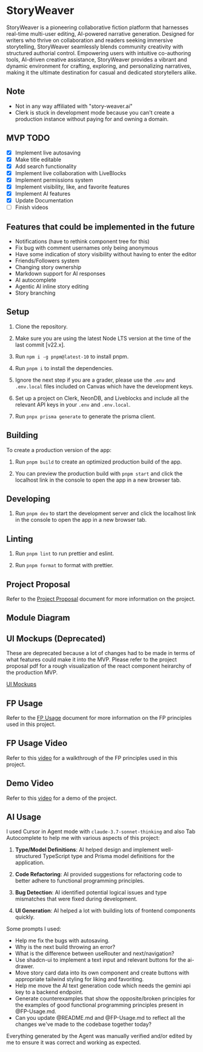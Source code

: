 # StoryWeaver

StoryWeaver is a pioneering collaborative fiction platform that harnesses real-time multi-user editing, AI-powered narrative generation. Designed for writers who thrive on collaboration and readers seeking immersive storytelling, StoryWeaver seamlessly blends community creativity with structured authorial control. Empowering users with intuitive co-authoring tools, AI-driven creative assistance, StoryWeaver provides a vibrant and dynamic environment for crafting, exploring, and personalizing narratives, making it the ultimate destination for casual and dedicated storytellers alike.

## Note

- Not in any way affiliated with "story-weaver.ai"
- Clerk is stuck in development mode because you can't create a production instance without paying for and owning a domain.

## MVP TODO

- [x] Implement live autosaving
- [x] Make title editable
- [x] Add search functionality
- [x] Implement live collaboration with LiveBlocks
- [x] Implement permissions system
- [x] Implement visibility, like, and favorite features
- [x] Implement AI features
- [x] Update Documentation
- [ ] Finish videos

## Features that could be implemented in the future

- Notifications (have to rethink component tree for this)
- Fix bug with comment usernames only being anonymous
- Have some indication of story visibility without having to enter the editor
- Friends/Followers system
- Changing story ownership
- Markdown support for AI responses
- AI autocomplete
- Agentic AI inline story editing
- Story branching

## Setup

1. Clone the repository.

2. Make sure you are using the latest Node LTS version at the time of the last commit [v22.x].

3. Run `npm i -g pnpm@latest-10` to install pnpm.

4. Run `pnpm i` to install the dependencies.

5. Ignore the next step if you are a grader, please use the `.env` and `.env.local` files included on Canvas which have the development keys.

6. Set up a project on Clerk, NeonDB, and Liveblocks and include all the relevant API keys in your `.env` and `.env.local`.

7. Run `pnpx prisma generate` to generate the prisma client.

## Building

To create a production version of the app:

1. Run `pnpm build` to create an optimized production build of the app.

2. You can preview the production build with `pnpm start` and click the localhost link in the console to open the app in a new browser tab.

## Developing

1. Run `pnpm dev` to start the development server and click the localhost link in the console to open the app in a new browser tab.

## Linting

1. Run `pnpm lint` to run prettier and eslint.

2. Run `pnpm format` to format with prettier.

## Project Proposal

Refer to the [Project Proposal](./StoryWeaver%20Spec%20Sheet%20-%20Aritra%20Saharay.pdf) document for more information on the project.

## Module Diagram

## UI Mockups (Deprecated)

These are deprecated because a lot of changes had to be made in terms of what features could make it into the MVP. Please refer to the project proposal pdf for a rough visualization of the react component heirarchy of the production MVP.

[UI Mockups](https://www.figma.com/design/uZip7FlNtQV3nyaxM7FftU/StoryWeaver-UI-Mockups?node-id=2001-2&t=lGQhdfoNlmG3TxBS-1)

## FP Usage

Refer to the [FP Usage](./FP-Usage.md) document for more information on the FP principles used in this project.

## FP Usage Video

Refer to this [video](https://youtube.com) for a walkthrough of the FP principles used in this project.

## Demo Video

Refer to this [video](https://youtube.com) for a demo of the project.

## AI Usage

I used Cursor in Agent mode with `claude-3.7-sonnet-thinking` and also Tab Autocomplete to help me with various aspects of this project:

1. **Type/Model Definitions**: AI helped design and implement well-structured TypeScript type and Prisma model definitions for the application.

2. **Code Refactoring**: AI provided suggestions for refactoring code to better adhere to functional programming principles.

3. **Bug Detection**: AI identified potential logical issues and type mismatches that were fixed during development.

4. **UI Generation**: AI helped a lot with building lots of frontend components quickly.

Some prompts I used:

- Help me fix the bugs with autosaving.
- Why is the next build throwing an error?
- What is the difference between useRouter and next/navigation?
- Use shadcn-ui to implement a text input and relevant buttons for the ai-drawer.
- Move story card data into its own component and create buttons with appropriate tailwind styling for liking and favoriting.
- Help me move the AI text generation code which needs the gemini api key to a backend endpoint.
- Generate counterexamples that show the opposite/broken principles for the examples of good functional programming principles present in @FP-Usage.md.
- Can you update @README.md and @FP-Usage.md to reflect all the changes we've made to the codebase together today?

Everything generated by the Agent was manually verified and/or edited by me to ensure it was correct and working as expected.
